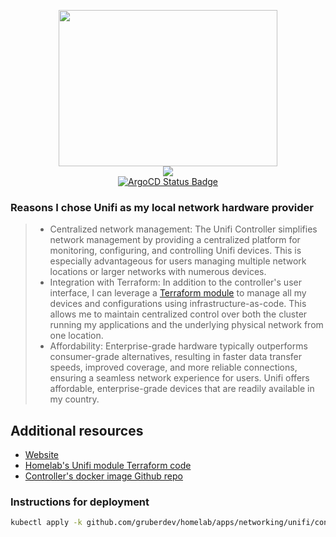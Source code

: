 <p align="center">
  <img width="350" height="250" src="https://www.logo.wine/a/logo/Ubiquiti_Networks/Ubiquiti_Networks-Logo.wine.svg" />
  <br />
  <a href="https://hub.docker.com/r/jacobalberty/unifi/tags">
  <img src="https://img.shields.io/github/v/release/jacobalberty/unifi-docker?label=Latest%20Version&logo=github&style=for-the-badge" />
  </a>
  <br>
  <a href="https://argo.raptor-beta.ts.net/applications/unifi-controller">
  <img src="https://argo.raptor-beta.ts.net/api/badge?name=unifi-controller&revision=true" alt="ArgoCD Status Badge" />
</a>
</p>

### Reasons I chose Unifi as my local network hardware provider
> - Centralized network management: The Unifi Controller simplifies network management by providing a centralized platform for monitoring, configuring, and controlling Unifi devices. This is especially advantageous for users managing multiple network locations or larger networks with numerous devices.
> - Integration with Terraform: In addition to the controller's user interface, I can leverage a [Terraform module][terraform-uri] to manage all my devices and configurations using infrastructure-as-code. This allows me to maintain centralized control over both the cluster running my applications and the underlying physical network from one location.
> - Affordability: Enterprise-grade hardware typically outperforms consumer-grade alternatives, resulting in faster data transfer speeds, improved coverage, and more reliable connections, ensuring a seamless network experience for users. Unifi offers affordable, enterprise-grade devices that are readily available in my country.

## Additional resources

- [Website][website-uri]
- [Homelab's Unifi module Terraform code][homelab-terraform]
- [Controller's docker image Github repo][docker-uri]

### Instructions for deployment

```bash
kubectl apply -k github.com/gruberdev/homelab/apps/networking/unifi/controller
```

[website-uri]: https://www.ui.com/
[docker-uri]: https://github.com/jacobalberty/unifi-docker
[terraform-uri]: https://registry.terraform.io/providers/paultyng/unifi/latest/docs
[homelab-terraform]: https://github.com/gruberdev/homelab/tree/main/terraform/modules/unifi
